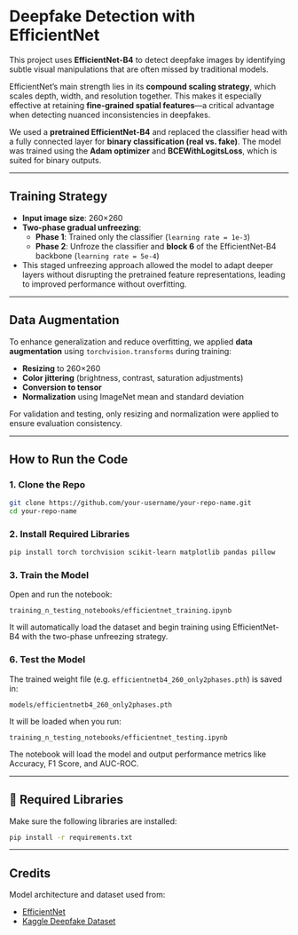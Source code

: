 
# Deepfake Detection with EfficientNet

This project uses **EfficientNet-B4** to detect deepfake images by identifying subtle visual manipulations that are often missed by traditional models.

EfficientNet’s main strength lies in its **compound scaling strategy**, which scales depth, width, and resolution together. This makes it especially effective at retaining **fine-grained spatial features**—a critical advantage when detecting nuanced inconsistencies in deepfakes.

We used a **pretrained EfficientNet-B4** and replaced the classifier head with a fully connected layer for **binary classification (real vs. fake)**. The model was trained using the **Adam optimizer** and **BCEWithLogitsLoss**, which is suited for binary outputs.

---

##  Training Strategy 

- **Input image size**: 260×260  
- **Two-phase gradual unfreezing**:
  - **Phase 1**: Trained only the classifier (`learning rate = 1e-3`)
  - **Phase 2**: Unfroze the classifier and **block 6** of the EfficientNet-B4 backbone (`learning rate = 5e-4`)
- This staged unfreezing approach allowed the model to adapt deeper layers without disrupting the pretrained feature representations, leading to improved performance without overfitting.

---

## Data Augmentation

To enhance generalization and reduce overfitting, we applied **data augmentation** using `torchvision.transforms` during training:

- **Resizing** to 260×260
- **Color jittering** (brightness, contrast, saturation adjustments)
- **Conversion to tensor**
- **Normalization** using ImageNet mean and standard deviation

For validation and testing, only resizing and normalization were applied to ensure evaluation consistency.

---

##  How to Run the Code

###  1. Clone the Repo

```bash
git clone https://github.com/your-username/your-repo-name.git
cd your-repo-name
```

### 2. Install Required Libraries

```bash
pip install torch torchvision scikit-learn matplotlib pandas pillow
```


### 3. Train the Model

Open and run the notebook:

```
training_n_testing_notebooks/efficientnet_training.ipynb
```

It will automatically load the dataset and begin training using EfficientNet-B4 with the two-phase unfreezing strategy.

### 6. Test the Model

The trained weight file (e.g. `efficientnetb4_260_only2phases.pth`) is saved in:

```
models/efficientnetb4_260_only2phases.pth
```

It will be loaded when you run:

```
training_n_testing_notebooks/efficientnet_testing.ipynb
```

The notebook will load the model and output performance metrics like Accuracy, F1 Score, and AUC-ROC.

---

## 🧪 Required Libraries

Make sure the following libraries are installed:

```bash
pip install -r requirements.txt
```

---


##  Credits

Model architecture and dataset used from:
- [EfficientNet](https://arxiv.org/abs/1905.11946)
- [Kaggle Deepfake Dataset](https://www.kaggle.com/datasets/manjilkarki/deepfake-and-real-images)
